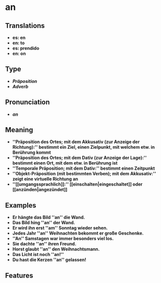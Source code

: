 # an
## Translations
- **es: en**
- **en: to**
- **es: prendido**
- **en: on**
## Type
- _**Präposition**_
- _**Adverb**_
## Pronunciation
- _**an**_
## Meaning
- **''Präposition des Ortes; mit dem Akkusativ (zur Anzeige der Richtung):'' bestimmt ein Ziel, einen Zielpunkt, mit welchem etw. in Berührung kommt**
- **''Präposition des Ortes; mit dem Dativ (zur Anzeige der Lage):'' bestimmt einen Ort, mit dem etw. in Berührung ist**
- **''Temporale Präposition; mit dem Dativ:'' bestimmt einen Zeitpunkt**
- **''Objekt-Präposition (mit bestimmten Verben); mit dem Akkusativ:'' zeigt eine virtuelle Richtung an**
- **''[[umgangssprachlich]]:'' [[einschalten|eingeschaltet]] oder [[anzünden|angezündet]]**
## Examples
- **Er hängte das Bild ''an'' die Wand.**
- **Das Bild hing ''an'' der Wand.**
- **Er wird ihn erst ''am'' Sonntag wieder sehen.**
- **Jedes Jahr ''an'' Weihnachten bekommt er große Geschenke.**
- **''An'' Samstagen war immer besonders viel los.**
- **Sie dachte ''an'' ihren Freund.**
- **Horst glaubt ''an'' den Weihnachtsmann.**
- **Das Licht ist noch ''an!''**
- **Du hast die Kerzen ''an'' gelassen!**
## Features
